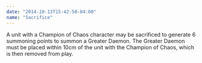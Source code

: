 ```yaml
---
date: "2014-10-13T15:42:50-04:00"
name: "Sacrifice"
---
```

A unit with a Champion of Chaos character may be sacrificed to generate 6 summoning points to summon a Greater Daemon. The Greater Daemon must be placed within 10cm of the unit with the Champion of Chaos, which is then removed from play.